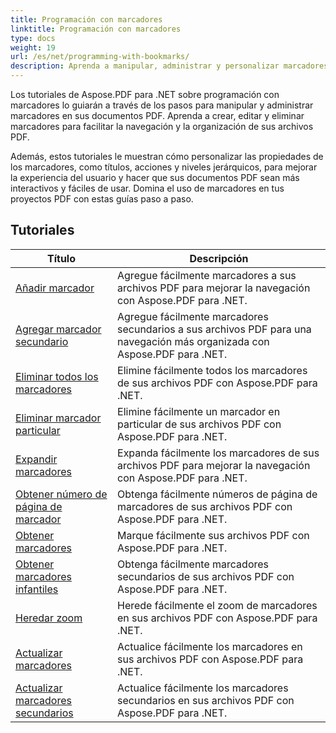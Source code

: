 ```yaml
---
title: Programación con marcadores
linktitle: Programación con marcadores
type: docs
weight: 19
url: /es/net/programming-with-bookmarks/
description: Aprenda a manipular, administrar y personalizar marcadores en sus documentos PDF para mejorar la navegación y la experiencia del usuario.
---
```

Los tutoriales de Aspose.PDF para .NET sobre programación con marcadores lo guiarán a través de los pasos para manipular y administrar marcadores en sus documentos PDF. Aprenda a crear, editar y eliminar marcadores para facilitar la navegación y la organización de sus archivos PDF.

Además, estos tutoriales le muestran cómo personalizar las propiedades de los marcadores, como títulos, acciones y niveles jerárquicos, para mejorar la experiencia del usuario y hacer que sus documentos PDF sean más interactivos y fáciles de usar. Domina el uso de marcadores en tus proyectos PDF con estas guías paso a paso.

## Tutoriales
| Título | Descripción |
| --- | --- | 
| [Añadir marcador](./add-bookmark/) | Agregue fácilmente marcadores a sus archivos PDF para mejorar la navegación con Aspose.PDF para .NET. |  
| [Agregar marcador secundario](./add-child-bookmark/) | Agregue fácilmente marcadores secundarios a sus archivos PDF para una navegación más organizada con Aspose.PDF para .NET. |  
| [Eliminar todos los marcadores](./delete-all-bookmarks/) | Elimine fácilmente todos los marcadores de sus archivos PDF con Aspose.PDF para .NET. |  
| [Eliminar marcador particular](./delete-particular-bookmark/) | Elimine fácilmente un marcador en particular de sus archivos PDF con Aspose.PDF para .NET. |  
| [Expandir marcadores](./expand-bookmarks/) | Expanda fácilmente los marcadores de sus archivos PDF para mejorar la navegación con Aspose.PDF para .NET. |  
| [Obtener número de página de marcador](./get-bookmark-page-number/) | Obtenga fácilmente números de página de marcadores de sus archivos PDF con Aspose.PDF para .NET. |  
| [Obtener marcadores](./get-bookmarks/) | Marque fácilmente sus archivos PDF con Aspose.PDF para .NET. |  
| [Obtener marcadores infantiles](./get-child-bookmarks/) | Obtenga fácilmente marcadores secundarios de sus archivos PDF con Aspose.PDF para .NET. |  
| [Heredar zoom](./inherit-zoom/) | Herede fácilmente el zoom de marcadores en sus archivos PDF con Aspose.PDF para .NET. |  
| [Actualizar marcadores](./update-bookmarks/) | Actualice fácilmente los marcadores en sus archivos PDF con Aspose.PDF para .NET. |  
| [Actualizar marcadores secundarios](./update-child-bookmarks/) | Actualice fácilmente los marcadores secundarios en sus archivos PDF con Aspose.PDF para .NET. |  